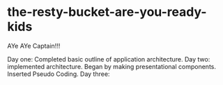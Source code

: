 # the-resty-bucket-are-you-ready-kids
AYe AYe Captain!!!

Day one: Completed basic outline of application architecture. 
Day two: implemented architecture. Began by making presentational components. Inserted Pseudo Coding. 
Day three: 